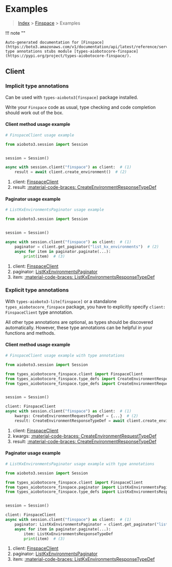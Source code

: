 # Examples

> [Index](../README.md) > [Finspace](./README.md) > Examples

!!! note ""

    Auto-generated documentation for [Finspace](https://boto3.amazonaws.com/v1/documentation/api/latest/reference/services/finspace.html#finspace)
    type annotations stubs module [types-aiobotocore-finspace](https://pypi.org/project/types-aiobotocore-finspace/).

## Client

### Implicit type annotations

Can be used with `types-aioboto3[finspace]` package installed.

Write your `Finspace` code as usual,
type checking and code completion should work out of the box.



#### Client method usage example

```python
# FinspaceClient usage example

from aioboto3.session import Session


session = Session()

async with session.client("finspace") as client:  # (1)
    result = await client.create_environment()  # (2)
```

1. client: [FinspaceClient](./client.md)
2. result: [:material-code-braces: CreateEnvironmentResponseTypeDef](./type_defs.md#createenvironmentresponsetypedef)



#### Paginator usage example

```python
# ListKxEnvironmentsPaginator usage example

from aioboto3.session import Session


session = Session()

async with session.client("finspace") as client:  # (1)
    paginator = client.get_paginator("list_kx_environments")  # (2)
    async for item in paginator.paginate(...):
        print(item)  # (3)
```

1. client: [FinspaceClient](./client.md)
2. paginator: [ListKxEnvironmentsPaginator](./paginators.md#listkxenvironmentspaginator)
3. item: [:material-code-braces: ListKxEnvironmentsResponseTypeDef](./type_defs.md#listkxenvironmentsresponsetypedef)




### Explicit type annotations

With `types-aioboto3-lite[finspace]`
or a standalone `types_aiobotocore_finspace` package, you have to explicitly specify
`client: FinspaceClient` type annotation.

All other type annotations are optional, as types should be discovered automatically.
However, these type annotations can be helpful in your functions and methods.


#### Client method usage example

```python
# FinspaceClient usage example with type annotations

from aioboto3.session import Session

from types_aiobotocore_finspace.client import FinspaceClient
from types_aiobotocore_finspace.type_defs import CreateEnvironmentResponseTypeDef
from types_aiobotocore_finspace.type_defs import CreateEnvironmentRequestTypeDef


session = Session()

client: FinspaceClient
async with session.client("finspace") as client:  # (1)
    kwargs: CreateEnvironmentRequestTypeDef = {...}  # (2)
    result: CreateEnvironmentResponseTypeDef = await client.create_environment(**kwargs)  # (3)
```

1. client: [FinspaceClient](./client.md)
2. kwargs: [:material-code-braces: CreateEnvironmentRequestTypeDef](./type_defs.md#createenvironmentrequesttypedef)
3. result: [:material-code-braces: CreateEnvironmentResponseTypeDef](./type_defs.md#createenvironmentresponsetypedef)



#### Paginator usage example

```python
# ListKxEnvironmentsPaginator usage example with type annotations

from aioboto3.session import Session

from types_aiobotocore_finspace.client import FinspaceClient
from types_aiobotocore_finspace.paginator import ListKxEnvironmentsPaginator
from types_aiobotocore_finspace.type_defs import ListKxEnvironmentsResponseTypeDef


session = Session()

client: FinspaceClient
async with session.client("finspace") as client:  # (1)
    paginator: ListKxEnvironmentsPaginator = client.get_paginator("list_kx_environments")  # (2)
    async for item in paginator.paginate(...):
        item: ListKxEnvironmentsResponseTypeDef
        print(item)  # (3)
```

1. client: [FinspaceClient](./client.md)
2. paginator: [ListKxEnvironmentsPaginator](./paginators.md#listkxenvironmentspaginator)
3. item: [:material-code-braces: ListKxEnvironmentsResponseTypeDef](./type_defs.md#listkxenvironmentsresponsetypedef)




